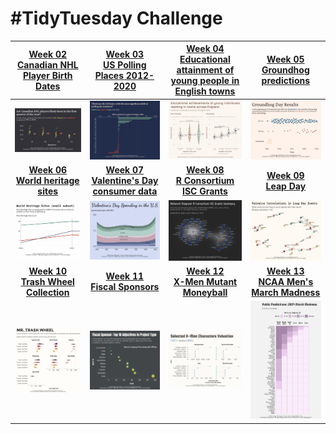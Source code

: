 # #TidyTuesday Challenge

<!-- table header, followed by pictures link -->

|                                                                 [Week 02<br>Canadian NHL Player Birth Dates](https://github.com/poncest/tidytuesday/tree/main/2024/Week_02)                                                                  | [Week 03](https://github.com/poncest/tidytuesday/tree/main/2024/Week_03)[<br>](https://github.com/poncest/tidytuesday/tree/main/2024/Week_02)[US Polling Places 2012-2020](https://github.com/poncest/tidytuesday/tree/main/2024/Week_03) | [Week 04](https://github.com/poncest/tidytuesday/tree/main/2024/Week_04)[<br>](https://github.com/poncest/tidytuesday/tree/main/2024/Week_02)[Educational attainment of young people in English towns](https://github.com/poncest/tidytuesday/tree/main/2024/Week_04) | [Week 05](https://github.com/poncest/tidytuesday/tree/main/2024/Week_05)[<br>](https://github.com/poncest/tidytuesday/tree/main/2024/Week_02)[Groundhog predictions](https://github.com/poncest/tidytuesday/tree/main/2024/Week_05) |
|:--------------------------------------------------------------------------------------------------------------------------------------------------------------------------------------------------------------------------------------------:|:-----------------------------------------------------------------------------------------------------------------------------------------------------------------------------------------------------------------------------------------:|:---------------------------------------------------------------------------------------------------------------------------------------------------------------------------------------------------------------------------------------------------------------------:|:-----------------------------------------------------------------------------------------------------------------------------------------------------------------------------------------------------------------------------------:|
|                                                                                                      ![](Week_02/2024_02.png "Week 02")                                                                                                      |                                                                                                    ![](Week_03/2024_03.png "week 03")                                                                                                     |                                                                                                                  ![](Week_04/2024_04.png "week 04")                                                                                                                   |                                                                                                 ![](Week_05/2024_05.png "week 05")                                                                                                  |
|                                                                   [**Week 06**<br>**World heritage sites**](https://github.com/poncest/tidytuesday/tree/main/2024/Week_06)                                                                   |                                                             [**Week 07**<br>**Valentine's Day consumer data**](https://github.com/poncest/tidytuesday/tree/main/2024/Week_07)                                                             |                                                                              [**Week 08**<br>**R Consortium ISC Grants**](https://github.com/poncest/tidytuesday/tree/main/2024/Week_08)                                                                              |                                                                    [**Week 09**<br>**Leap Day**](https://github.com/poncest/tidytuesday/tree/main/2024/Week_09)                                                                     |
|                                                                                                      ![](Week_06/2024_06.png "week 06")                                                                                                      |                                                                                                    ![](Week_07/2024_07.png "week 07")                                                                                                     |                                                                                                                  ![](Week_08/2024_08.png "week 08")                                                                                                                   |                                                                                                 ![](Week_09/2024_09.png "week 09")                                                                                                  |
| [**Week 10**](https://github.com/poncest/tidytuesday/tree/main/2024/Week_10)[<br>](https://github.com/poncest/tidytuesday/tree/main/2024/Week_06)[**Trash Wheel Collection**](https://github.com/poncest/tidytuesday/tree/main/2024/Week_10) |   [**Week 11**](https://github.com/poncest/tidytuesday/tree/main/2024/Week_11)[<br>](https://github.com/poncest/tidytuesday/tree/main/2024/Week_06)[**Fiscal Sponsors**](https://github.com/poncest/tidytuesday/tree/main/2024/Week_11)   |             [**Week 12**](https://github.com/poncest/tidytuesday/tree/main/2024/Week_12)[<br>](https://github.com/poncest/tidytuesday/tree/main/2024/Week_06)[**X-Men Mutant Moneyball**](https://github.com/poncest/tidytuesday/tree/main/2024/Week_12)              |                                                            [**Week 13**<br>**NCAA Men's March Madness**](https://github.com/poncest/tidytuesday/tree/main/2024/Week_13)                                                             |
|                                                                                                      ![](Week_10/2024_10.png "week 10")                                                                                                      |                                                                                                    ![](Week_11/2024_11.png "week 11")                                                                                                     |                                                                                                                  ![](Week_12/2024_12.png "week 12")                                                                                                                   |                                                                                                 ![](Week_13/2024_13.png "week 13")                                                                                                  |
